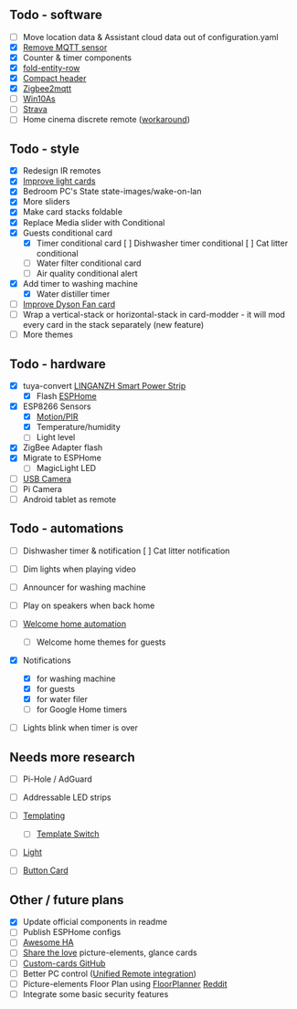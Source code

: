 ## Todo - software
- [ ] Move location data & Assistant cloud data out of configuration.yaml
- [X] [Remove MQTT sensor](https://github.com/Koenkk/zigbee2mqtt/issues/835#issuecomment-462049621)
- [X] Counter & timer components
- [X] [fold-entity-row](https://github.com/thomasloven/lovelace-fold-entity-row)
- [X] [Compact header](https://github.com/maykar/compact-custom-header)
- [X] [Zigbee2mqtt](https://www.zigbee2mqtt.io/getting_started/running_zigbee2mqtt.html)
- [ ] [Win10As](https://github.com/KjetilSv/Win10As)
- [ ] [Strava](https://community.home-assistant.io/t/strava-sensors/5506)
- [ ] Home cinema discrete remote ([workaround](https://community.home-assistant.io/t/broadlink-rm-mini-3-code-database-samsung-tv-hdmi-selection/15612/93))

## Todo - style

- [X] Redesign IR remotes
- [X] [Improve light cards](https://github.com/thomasloven/lovelace-fold-entity-row)
- [X] Bedroom PC's State state-images/wake-on-lan
- [X] More sliders
- [X] Make card stacks foldable
- [X] Replace Media slider with Conditional
- [X] Guests conditional card
  - [X] Timer conditional card
    [ ] Dishwasher timer conditional
	[ ] Cat litter conditional
  - [ ] Water filter conditional card
  - [ ] Air quality conditional alert
- [X] Add timer to washing machine
  - [X] Water distiller timer
- [ ] [Improve Dyson Fan card](https://community.home-assistant.io/t/wifi-dyson-pure-cool-link-full-setup/40332)
- [ ] Wrap a vertical-stack or horizontal-stack in card-modder - it will mod every card in the stack separately (new feature)
- [ ] More themes

## Todo - hardware

- [X] tuya-convert [LINGANZH Smart Power Strip](https://smile.amazon.co.uk/gp/product/B07FT8TH3W)
  - [X] Flash [ESPHome](https://github.com/arendst/Sonoff-Tasmota/wiki/SWB1-Smart-Power-Strip)
- [X] ESP8266 Sensors
  - [X] [Motion/PIR](https://esphome.io/cookbook/pir.html)
  - [X] Temperature/humidity
  - [ ] Light level
- [X] ZigBee Adapter flash
- [X] Migrate to ESPHome
  - [ ] MagicLight LED
- [ ] [USB Camera](https://blog.kalavala.net/camera/diy/webcam/usbcam/homeassistant/motion/jpeg/binary_sensor/mqtt/raspberrypi/2018/01/11/diy-camera.html)
- [ ] Pi Camera
- [ ] Android tablet as remote

## Todo - automations

- [ ] Dishwasher timer & notification
  [ ] Cat litter notification
- [ ] Dim lights when playing video
- [ ] Announcer for washing machine
- [ ] Play on speakers when back home
- [ ] [Welcome home automation](https://www.reddit.com/r/homeassistant/comments/bi2klv/playing_specific_song_via_spotify_on_alexa/)
  - [ ] Welcome home themes for guests
- [X] Notifications
  - [X] for washing machine
  - [X] for guests
  - [X] for water filer
  - [ ] for Google Home timers
- [ ] Lights blink when timer is over


## Needs more research

- [ ] Pi-Hole / AdGuard
- [ ] Addressable LED strips
- [ ] [Templating](https://www.home-assistant.io/docs/configuration/templating/)
  - [ ] [Template Switch](https://www.home-assistant.io/components/switch.template/)
- [ ] [Light](https://www.home-assistant.io/components/light/)
- [ ] [Button Card](https://github.com/custom-cards/button-card)


## Other / future plans
- [X] Update official components in readme
- [ ] Publish ESPHome configs
- [ ] [Awesome HA](https://www.awesome-ha.com/)
- [ ] [Share the love](https://sharethelove.io/) picture-elements, glance cards
- [ ] [Custom-cards GitHub](https://github.com/custom-cards)
- [ ] Better PC control ([Unified Remote integration](https://community.home-assistant.io/t/unified-remote-integration-possible/35927/5))
- [ ] Picture-elements Floor Plan using [FloorPlanner](https://floorplanner.com/) [Reddit](https://www.reddit.com/r/homeassistant/comments/bommbe/finally_got_my_floorplan_working_properly_with/)
- [ ] Integrate some basic security features